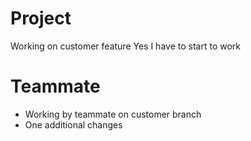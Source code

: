 # Project
Working on customer feature
Yes I have to start to work

# Teammate
- Working by teammate on customer branch
- One additional changes
